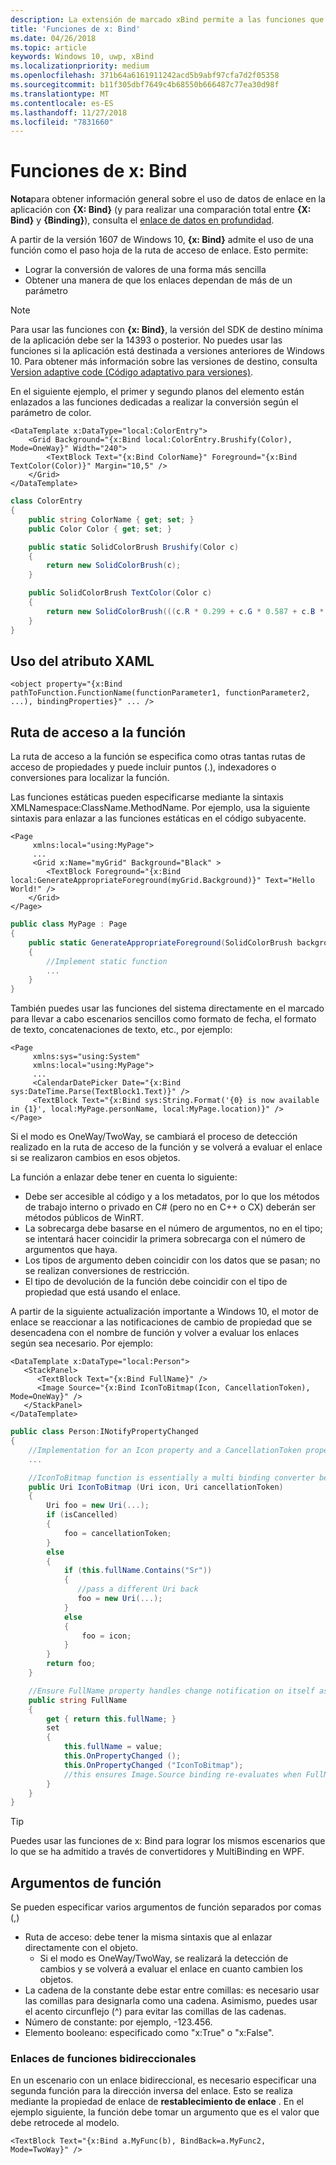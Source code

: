 ```yaml
---
description: La extensión de marcado xBind permite a las funciones que se usará en el marcado.
title: 'Funciones de x: Bind'
ms.date: 04/26/2018
ms.topic: article
keywords: Windows 10, uwp, xBind
ms.localizationpriority: medium
ms.openlocfilehash: 371b64a6161911242acd5b9abf97cfa7d2f05358
ms.sourcegitcommit: b11f305dbf7649c4b68550b666487c77ea30d98f
ms.translationtype: MT
ms.contentlocale: es-ES
ms.lasthandoff: 11/27/2018
ms.locfileid: "7831660"
---
```

# <a name="functions-in-xbind"></a>Funciones de x: Bind

**Nota**para obtener información general sobre el uso de datos de enlace en la aplicación con **{X: Bind}** (y para realizar una comparación total entre **{X: Bind}** y **{Binding}**), consulta el [enlace de datos en profundidad](https://msdn.microsoft.com/library/windows/apps/mt210946).

A partir de la versión 1607 de Windows 10, **{x: Bind}** admite el uso de una función como el paso hoja de la ruta de acceso de enlace. Esto permite:

- Lograr la conversión de valores de una forma más sencilla
- Obtener una manera de que los enlaces dependan de más de un parámetro

> [!NOTE]
> Para usar las funciones con **{x: Bind}**, la versión del SDK de destino mínima de la aplicación debe ser la 14393 o posterior. No puedes usar las funciones si la aplicación está destinada a versiones anteriores de Windows 10. Para obtener más información sobre las versiones de destino, consulta [Version adaptive code (Código adaptativo para versiones)](https://msdn.microsoft.com/windows/uwp/debug-test-perf/version-adaptive-code).

En el siguiente ejemplo, el primer y segundo planos del elemento están enlazados a las funciones dedicadas a realizar la conversión según el parámetro de color.

```xaml
<DataTemplate x:DataType="local:ColorEntry">
    <Grid Background="{x:Bind local:ColorEntry.Brushify(Color), Mode=OneWay}" Width="240">
        <TextBlock Text="{x:Bind ColorName}" Foreground="{x:Bind TextColor(Color)}" Margin="10,5" />
    </Grid>
</DataTemplate>
```

```csharp
class ColorEntry
{
    public string ColorName { get; set; }
    public Color Color { get; set; }

    public static SolidColorBrush Brushify(Color c)
    {
        return new SolidColorBrush(c);
    }

    public SolidColorBrush TextColor(Color c)
    {
        return new SolidColorBrush(((c.R * 0.299 + c.G * 0.587 + c.B * 0.114) > 150) ? Colors.Black : Colors.White);
    }
}
```

## <a name="xaml-attribute-usage"></a>Uso del atributo XAML

``` syntax
<object property="{x:Bind pathToFunction.FunctionName(functionParameter1, functionParameter2, ...), bindingProperties}" ... />
```

## <a name="path-to-the-function"></a>Ruta de acceso a la función

La ruta de acceso a la función se especifica como otras tantas rutas de acceso de propiedades y puede incluir puntos (.), indexadores o conversiones para localizar la función.

Las funciones estáticas pueden especificarse mediante la sintaxis XMLNamespace:ClassName.MethodName. Por ejemplo, usa la siguiente sintaxis para enlazar a las funciones estáticas en el código subyacente.

```xaml
<Page 
     xmlns:local="using:MyPage">
     ...
     <Grid x:Name="myGrid" Background="Black" >
        <TextBlock Foreground="{x:Bind local:GenerateAppropriateForeground(myGrid.Background)}" Text="Hello World!" />
    </Grid>
</Page>
```
```csharp
public class MyPage : Page
{
    public static GenerateAppropriateForeground(SolidColorBrush background)
    {
        //Implement static function
        ...
    }
}
```

También puedes usar las funciones del sistema directamente en el marcado para llevar a cabo escenarios sencillos como formato de fecha, el formato de texto, concatenaciones de texto, etc., por ejemplo:
```xaml
<Page 
     xmlns:sys="using:System"
     xmlns:local="using:MyPage">
     ...
     <CalendarDatePicker Date="{x:Bind sys:DateTime.Parse(TextBlock1.Text)}" />
     <TextBlock Text="{x:Bind sys:String.Format('{0} is now available in {1}', local:MyPage.personName, local:MyPage.location)}" />
</Page>
```

Si el modo es OneWay/TwoWay, se cambiará el proceso de detección realizado en la ruta de acceso de la función y se volverá a evaluar el enlace si se realizaron cambios en esos objetos.

La función a enlazar debe tener en cuenta lo siguiente:

- Debe ser accesible al código y a los metadatos, por lo que los métodos de trabajo interno o privado en C# (pero no en C++ o CX) deberán ser métodos públicos de WinRT.
- La sobrecarga debe basarse en el número de argumentos, no en el tipo; se intentará hacer coincidir la primera sobrecarga con el número de argumentos que haya.
- Los tipos de argumento deben coincidir con los datos que se pasan; no se realizan conversiones de restricción.
- El tipo de devolución de la función debe coincidir con el tipo de propiedad que está usando el enlace.

A partir de la siguiente actualización importante a Windows 10, el motor de enlace se reaccionar a las notificaciones de cambio de propiedad que se desencadena con el nombre de función y volver a evaluar los enlaces según sea necesario. Por ejemplo: 

```XAML
<DataTemplate x:DataType="local:Person">
   <StackPanel>
      <TextBlock Text="{x:Bind FullName}" />
      <Image Source="{x:Bind IconToBitmap(Icon, CancellationToken), Mode=OneWay}" />
   </StackPanel>
</DataTemplate>
```
```csharp
public class Person:INotifyPropertyChanged
{
    //Implementation for an Icon property and a CancellationToken property with PropertyChanged notifications
    ...

    //IconToBitmap function is essentially a multi binding converter between several options.
    public Uri IconToBitmap (Uri icon, Uri cancellationToken)
    {
        Uri foo = new Uri(...);        
        if (isCancelled)
        {
            foo = cancellationToken;
        }
        else 
        {
            if (this.fullName.Contains("Sr"))
            {
               //pass a different Uri back
               foo = new Uri(...);
            }
            else
            {
                foo = icon;
            }
        }
        return foo;
    }

    //Ensure FullName property handles change notification on itself as well as IconToBitmap since the function uses it
    public string FullName
    {
        get { return this.fullName; }
        set 
        {
            this.fullName = value;
            this.OnPropertyChanged ();
            this.OnPropertyChanged ("IconToBitmap"); 
            //this ensures Image.Source binding re-evaluates when FullName changes in addition to Icon and CancellationToken
        }
    }
}
```

> [!TIP]
> Puedes usar las funciones de x: Bind para lograr los mismos escenarios que lo que se ha admitido a través de convertidores y MultiBinding en WPF.

## <a name="function-arguments"></a>Argumentos de función

Se pueden especificar varios argumentos de función separados por comas (,)

- Ruta de acceso: debe tener la misma sintaxis que al enlazar directamente con el objeto.
  - Si el modo es OneWay/TwoWay, se realizará la detección de cambios y se volverá a evaluar el enlace en cuanto cambien los objetos.
- La cadena de la constante debe estar entre comillas: es necesario usar las comillas para designarla como una cadena. Asimismo, puedes usar el acento circunflejo (^) para evitar las comillas de las cadenas.
- Número de constante: por ejemplo, -123.456.
- Elemento booleano: especificado como "x:True" o "x:False".

### <a name="two-way-function-bindings"></a>Enlaces de funciones bidireccionales

En un escenario con un enlace bidireccional, es necesario especificar una segunda función para la dirección inversa del enlace. Esto se realiza mediante la propiedad de enlace de **restablecimiento de enlace** . En el ejemplo siguiente, la función debe tomar un argumento que es el valor que debe retrocede al modelo.
```xaml
<TextBlock Text="{x:Bind a.MyFunc(b), BindBack=a.MyFunc2, Mode=TwoWay}" />
```
